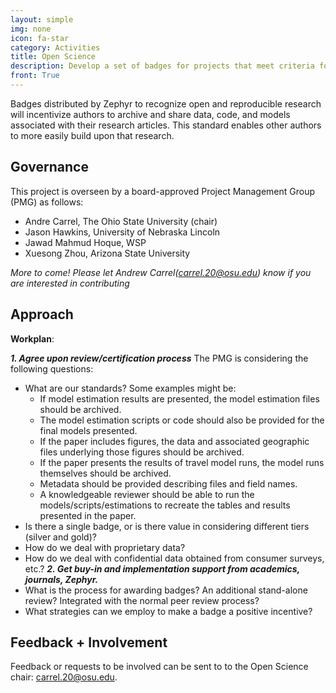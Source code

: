 ```yaml
---
layout: simple
img: none
icon: fa-star
category: Activities
title: Open Science
description: Develop a set of badges for projects that meet criteria for openness and reproducibility.
front: True  
---
```


Badges distributed by Zephyr to recognize open and reproducible research will incentivize authors to archive and share data, code, and models associated with their research articles. This standard enables other authors to more easily build upon that research.  

## Governance

This project is overseen by a board-approved Project Management Group (PMG) as follows:
 - Andre Carrel, The Ohio State University (chair)
 - Jason Hawkins, University of Nebraska Lincoln  
 - Jawad Mahmud Hoque, WSP  
 - Xuesong Zhou, Arizona State University  
 
 *More to come! Please let Andrew Carrel([carrel.20@osu.edu](mailto:carrel.20@osu.edu)) know if you are interested in contributing* 
 
## Approach

**Workplan**:

***1. Agree upon review/certification process***
The PMG is considering the following questions:
  - What are our standards?  Some examples might be:
	  - If model estimation results are presented, the model estimation files should be archived.  
	  - The model estimation scripts or code should also be provided for the final models presented.  
	  - If the paper includes figures, the data and associated geographic files underlying those figures should be archived. 
	  - If the paper presents the results of travel model runs, the model runs themselves should be archived.  
	  - Metadata should be provided describing files and field names.  
	  - A knowledgeable reviewer should be able to run the models/scripts/estimations to recreate the tables and results presented in the paper.  
  - Is there a single badge, or is there value in considering different tiers (silver and gold)?  
  - How do we deal with proprietary data?
  - How do we deal with confidential data obtained from consumer surveys, etc.?
***2. Get buy-in and implementation support from academics, journals, Zephyr.***
  - What is the process for awarding badges?  An additional stand-alone review?  Integrated with the normal peer review process?   
  - What strategies can we employ to make a badge a positive incentive?  

## Feedback + Involvement

Feedback or requests to be involved can be sent to to the Open Science chair: [carrel.20@osu.edu](mailto:carrel.20@osu.edu).
